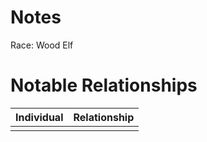 # Notes
Race: Wood Elf


# Notable Relationships
| Individual | Relationship |
| ---------- | ------------ |
|            |              |